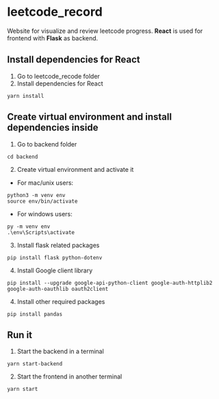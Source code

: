 # leetcode_record

Website for visualize and review leetcode progress. **React** is used for frontend with **Flask** as backend.

## Install dependencies for React

1. Go to leetcode_recode folder
2. Install dependencies for React

```
yarn install
```

## Create virtual environment and install dependencies inside

1. Go to backend folder

```
cd backend
```

2. Create virtual environment and activate it

- For mac/unix users:

```
python3 -m venv env
source env/bin/activate
```

- For windows users:

```
py -m venv env
.\env\Scripts\activate
```

3. Install flask related packages

```
pip install flask python-dotenv
```

4. Install Google client library

```
pip install --upgrade google-api-python-client google-auth-httplib2 google-auth-oauthlib oauth2client
```

4. Install other required packages

```
pip install pandas
```

## Run it

1. Start the backend in a terminal

```
yarn start-backend
```

2. Start the frontend in another terminal

```
yarn start
```
